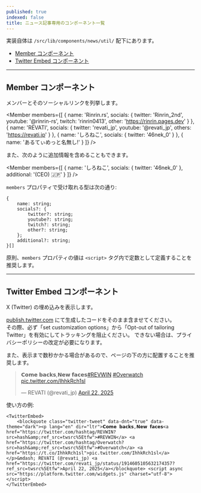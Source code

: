 ```yaml
---
published: true
indexed: false
title: ニュース記事専用のコンポーネント一覧
---
```


<script>
    // コンポーネントをインポート
	import Member from '$lib/components/news/util/Member.svelte';
	import TwitterEmbed from '$lib/components/news/util/TwitterEmbed.svelte';
</script>

実装自体は `/src/lib/components/news/util/` 配下にあります。

- [Member コンポーネント](#member)
- [Twitter Embed コンポーネント](#twitter-embed)

---

## <span id="member">Member コンポーネント</span>

メンバーとそのソーシャルリンクを列挙します。

<Member members={[
	{
		name: 'Rinrin.rs',
		socials: {
			twitter: 'Rinrin_2nd',
			youtube: '@rinrin-rs',
			twitch: 'rinrin0413',
			other: 'https://rinrin.pages.dev'
		}
	},
	{
		name: 'REVATI',
		socials: {
			twitter: 'revati_jp',
			youtube: '@revati_jp',
			others: 'https://revati.jp'
		}
	},
	{
		name: 'しろねこ',
		socials: { twitter: '46nek_0' }
	},
	{ name: 'あるてぃめっと名無し!' }
]} />

また、次のように追加情報を含めることもできます。

<Member members={[
	{
		name: 'しろねこ',
		socials: { twitter: '46nek_0' },
		additional: '(CEO) 🇯🇵'
	}
]} />

`members` プロパティで受け取れる型は次の通り:

```
{
    name: string;
    socials?: {
        twitter?: string;
        youtube?: string;
        twitch?: string;
        other?: string;
    };
    additional?: string;
}[]
```

原則、`members` プロパティの値は `<script>` タグ内で定数として定義することを推奨します。

---

## <span id="twitter-embed">Twitter Embed コンポーネント</span>

X (Twitter) の埋め込みを表示します。

[publish.twitter.com](https://publish.twitter.com) にて生成したコードをそのまま含ませてください。  
その際、必ず「set customization options」から「Opt-out of tailoring Twitter」を有効にしてトラッキングを阻止ください。
できない場合は、プライバシーポリシーの改定が必要になります。

また、表示まで数秒かかる場合があるので、ページの下の方に配置することを推奨します。

<TwitterEmbed>
	<blockquote class="twitter-tweet" data-dnt="true" data-theme="dark"><p lang="en" dir="ltr">𝗖𝗼𝗺𝗲 𝗯𝗮𝗰𝗸𝘀,𝗡𝗲𝘄 𝗳𝗮𝗰𝗲𝘀<a href="https://twitter.com/hashtag/REVWIN?src=hash&amp;ref_src=twsrc%5Etfw">#REVWIN</a> <a href="https://twitter.com/hashtag/Overwatch?src=hash&amp;ref_src=twsrc%5Etfw">#Overwatch</a> <a href="https://t.co/IhhkRch1sl">pic.twitter.com/IhhkRch1sl</a></p>&mdash; REVATI (@revati_jp) <a href="https://twitter.com/revati_jp/status/1914605105632174357?ref_src=twsrc%5Etfw">April 22, 2025</a></blockquote> <script async src="https://platform.twitter.com/widgets.js" charset="utf-8"></script>
</TwitterEmbed>

使い方の例:

```
<TwitterEmbed>
	<blockquote class="twitter-tweet" data-dnt="true" data-theme="dark"><p lang="en" dir="ltr">𝗖𝗼𝗺𝗲 𝗯𝗮𝗰𝗸𝘀,𝗡𝗲𝘄 𝗳𝗮𝗰𝗲𝘀<a href="https://twitter.com/hashtag/REVWIN?src=hash&amp;ref_src=twsrc%5Etfw">#REVWIN</a> <a href="https://twitter.com/hashtag/Overwatch?src=hash&amp;ref_src=twsrc%5Etfw">#Overwatch</a> <a href="https://t.co/IhhkRch1sl">pic.twitter.com/IhhkRch1sl</a></p>&mdash; REVATI (@revati_jp) <a href="https://twitter.com/revati_jp/status/1914605105632174357?ref_src=twsrc%5Etfw">April 22, 2025</a></blockquote> <script async src="https://platform.twitter.com/widgets.js" charset="utf-8"></script>
</TwitterEmbed>
```
